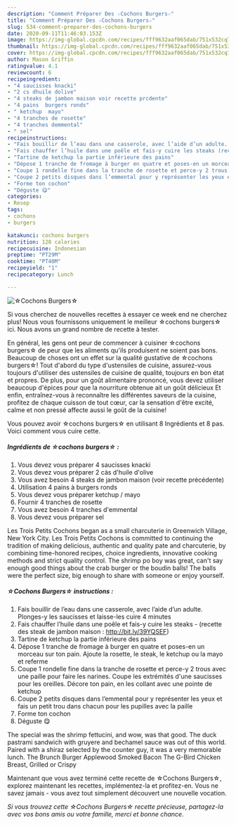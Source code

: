 ```yaml
---
description: "Comment Préparer Des ☆Cochons Burgers☆"
title: "Comment Préparer Des ☆Cochons Burgers☆"
slug: 534-comment-preparer-des-cochons-burgers
date: 2020-09-11T11:46:03.153Z
image: https://img-global.cpcdn.com/recipes/fff9632aaf065dab/751x532cq70/☆cochons-burgers☆-photo-principale-de-la-recette.jpg
thumbnail: https://img-global.cpcdn.com/recipes/fff9632aaf065dab/751x532cq70/☆cochons-burgers☆-photo-principale-de-la-recette.jpg
cover: https://img-global.cpcdn.com/recipes/fff9632aaf065dab/751x532cq70/☆cochons-burgers☆-photo-principale-de-la-recette.jpg
author: Mason Griffin
ratingvalue: 4.1
reviewcount: 6
recipeingredient:
- "4 saucisses knacki"
- "2 cs dhuile dolive"
- "4 steaks de jambon maison voir recette prcdente"
- "4 pains  burgers ronds"
- " ketchup  mayo"
- "4 tranches de rosette"
- "4 tranches demmental"
- " sel"
recipeinstructions:
- "Fais bouillir de l’eau dans une casserole, avec l’aide d’un adulte. Plonges-y les saucisses et laisse-les cuire 4 minutes"
- "Fais chauffer l’huile dans une poêle et fais-y cuire les steaks (recette des steak de jambon maison : http://bit.ly/39YQSEF)"
- "Tartine de ketchup la partie inférieure des pains"
- "Dépose 1 tranche de fromage à burger en quatre et poses-en un morceau sur ton pain. Ajoute la rosette, le steak, le ketchup ou la mayo et referme"
- "Coupe 1 rondelle fine dans la tranche de rosette et perce-y 2 trous avec une paille pour faire les narines. Coupe les extrémités d&#39;une saucisses pour les oreilles. Décore ton pain, en les collant avec une pointe de ketchup"
- "Coupe 2 petits disques dans l’emmental pour y représenter les yeux et fais un petit trou dans chacun pour les pupilles avec la paille"
- "Forme ton cochon"
- "Déguste 😋"
categories:
- Resep
tags:
- cochons
- burgers

katakunci: cochons burgers 
nutrition: 128 calories
recipecuisine: Indonesian
preptime: "PT29M"
cooktime: "PT40M"
recipeyield: "1"
recipecategory: Lunch

---
```



![☆Cochons Burgers☆](https://img-global.cpcdn.com/recipes/fff9632aaf065dab/751x532cq70/☆cochons-burgers☆-photo-principale-de-la-recette.jpg)

Si vous cherchez de nouvelles recettes à essayer ce week end ne cherchez plus! Nous vous fournissons uniquement le meilleur ☆cochons burgers☆ ici. Nous avons un grand nombre de recette à tester.

En général, les gens ont peur de commencer à cuisiner ☆cochons burgers☆ de peur que les aliments qu'ils produisent ne soient pas bons. Beaucoup de choses ont un effet sur la qualité gustative de ☆cochons burgers☆! Tout d'abord du type d'ustensiles de cuisine, assurez-vous toujours d'utiliser des ustensiles de cuisine de qualité, toujours en bon état et propres. De plus, pour un goût alimentaire prononcé, vous devez utiliser beaucoup d'épices pour que la nourriture obtenue ait un goût délicieux Et enfin, entraînez-vous à reconnaître les différentes saveurs de la cuisine, profitez de chaque cuisson de tout cœur, car la sensation d'être excité, calme et non pressé affecte aussi le goût de la cuisine!

<!--inarticleads1-->

Vous pouvez avoir ☆cochons burgers☆ en utilisant 8 Ingrédients et 8 pas. Voici comment vous cuire cette.

##### Ingrédients de ☆cochons burgers☆ :

1. Vous devez vous préparer 4 saucisses knacki
1. Vous devez vous préparer 2 càs d&#39;huile d&#39;olive
1. Vous avez besoin 4 steaks de jambon maison (voir recette précédente)
1. Utilisation 4 pains à burgers ronds
1. Vous devez vous préparer  ketchup / mayo
1. Fournir 4 tranches de rosette
1. Vous avez besoin 4 tranches d&#39;emmental
1. Vous devez vous préparer  sel


Les Trois Petits Cochons began as a small charcuterie in Greenwich Village, New York City. Les Trois Petits Cochons is committed to continuing the tradition of making delicious, authentic and quality pate and charcuterie, by combining time-honored recipes, choice ingredients, innovative cooking methods and strict quality control. The shrimp po boy was great, can&#39;t say enough good things about the crab burger or the boudin balls! The balls were the perfect size, big enough to share with someone or enjoy yourself. 

<!--inarticleads2-->

##### ☆Cochons Burgers☆ instructions :

1. Fais bouillir de l’eau dans une casserole, avec l’aide d’un adulte. Plonges-y les saucisses et laisse-les cuire 4 minutes
1. Fais chauffer l’huile dans une poêle et fais-y cuire les steaks - (recette des steak de jambon maison : http://bit.ly/39YQSEF)
1. Tartine de ketchup la partie inférieure des pains
1. Dépose 1 tranche de fromage à burger en quatre et poses-en un morceau sur ton pain. Ajoute la rosette, le steak, le ketchup ou la mayo et referme
1. Coupe 1 rondelle fine dans la tranche de rosette et perce-y 2 trous avec une paille pour faire les narines. Coupe les extrémités d&#39;une saucisses pour les oreilles. Décore ton pain, en les collant avec une pointe de ketchup
1. Coupe 2 petits disques dans l’emmental pour y représenter les yeux et fais un petit trou dans chacun pour les pupilles avec la paille
1. Forme ton cochon
1. Déguste 😋


The special was the shrimp fettucini, and wow, was that good. The duck pastrami sandwich with gruyere and bechamel sauce was out of this world. Paired with a shiraz selected by the counter guy, it was a very memorable lunch. The Brunch Burger Applewood Smoked Bacon The G-Bird Chicken Breast, Grilled or Crispy 

<!--inarticleads1-->

<p>
Maintenant que vous avez terminé cette recette de ☆Cochons Burgers☆, explorez maintenant les recettes, implémentez-la et profitez-en. Vous ne savez jamais - vous avez tout simplement découvert une nouvelle vocation.
</p>

<p>
<i>Si vous trouvez cette ☆Cochons Burgers☆ recette précieuse, partagez-la avec vos bons amis ou votre famille, merci et bonne chance.</i>
</p>
